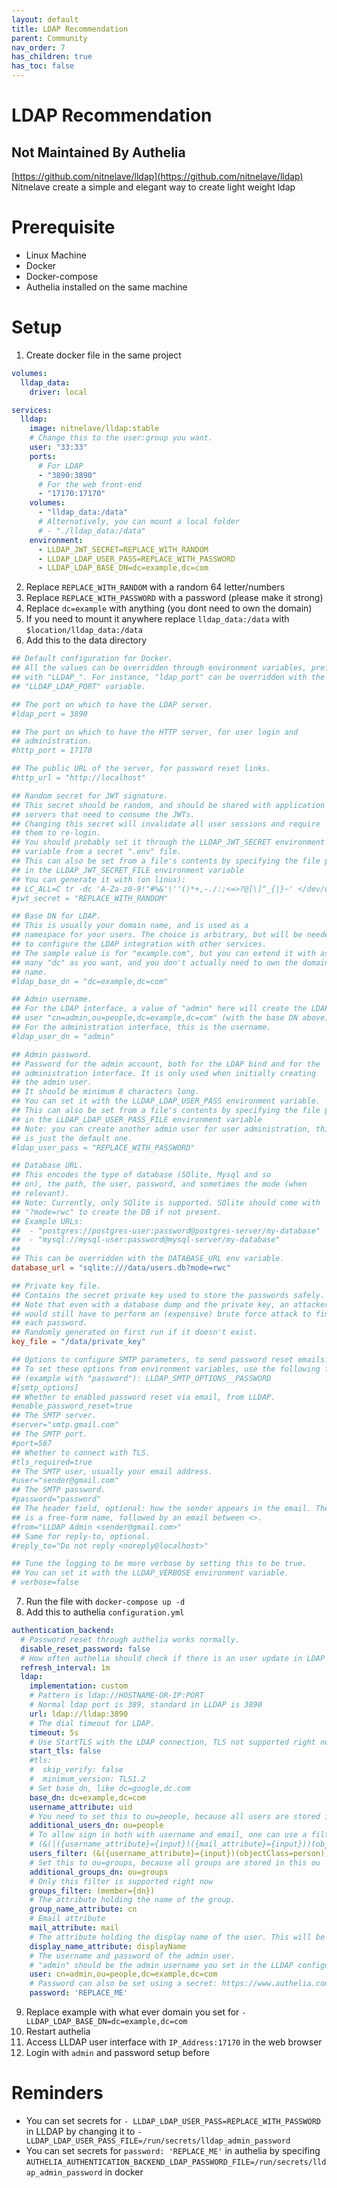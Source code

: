 ```yaml
---
layout: default
title: LDAP Recommendation
parent: Community
nav_order: 7
has_children: true
has_toc: false
---
```

# LDAP Recommendation
## Not Maintained By Authelia
[https://github.com/nitnelave/lldap](https://github.com/nitnelave/lldap)
Nitnelave create a simple and elegant way to create light weight ldap

# Prerequisite
* Linux Machine
* Docker
* Docker-compose
* Authelia installed on the same machine

# Setup
1. Create docker file in the same project
```yaml
volumes:
  lldap_data:
    driver: local

services:
  lldap:
    image: nitnelave/lldap:stable
    # Change this to the user:group you want.
    user: "33:33"
    ports:
      # For LDAP
      - "3890:3890"
      # For the web front-end
      - "17170:17170"
    volumes:
      - "lldap_data:/data"
      # Alternatively, you can mount a local folder
      # - "./lldap_data:/data"
    environment:
      - LLDAP_JWT_SECRET=REPLACE_WITH_RANDOM
      - LLDAP_LDAP_USER_PASS=REPLACE_WITH_PASSWORD
      - LLDAP_LDAP_BASE_DN=dc=example,dc=com
```
2. Replace `REPLACE_WITH_RANDOM` with a random 64 letter/numbers
3. Replace `REPLACE_WITH_PASSWORD` with a password (please make it strong)
4. Replace `dc=example` with anything (you dont need to own the domain)
5. If you need to mount it anywhere replace `lldap_data:/data` with `$location/lldap_data:/data`
6. Add this to the data directory

```toml
## Default configuration for Docker.
## All the values can be overridden through environment variables, prefixed
## with "LLDAP_". For instance, "ldap_port" can be overridden with the
## "LLDAP_LDAP_PORT" variable.

## The port on which to have the LDAP server.
#ldap_port = 3890

## The port on which to have the HTTP server, for user login and
## administration.
#http_port = 17170

## The public URL of the server, for password reset links.
#http_url = "http://localhost"

## Random secret for JWT signature.
## This secret should be random, and should be shared with application
## servers that need to consume the JWTs.
## Changing this secret will invalidate all user sessions and require
## them to re-login.
## You should probably set it through the LLDAP_JWT_SECRET environment
## variable from a secret ".env" file.
## This can also be set from a file's contents by specifying the file path
## in the LLDAP_JWT_SECRET_FILE environment variable
## You can generate it with (on linux):
## LC_ALL=C tr -dc 'A-Za-z0-9!"#%&'\''()*+,-./:;<=>?@[\]^_{|}~' </dev/urandom | head -c 32; echo ''
#jwt_secret = "REPLACE_WITH_RANDOM"

## Base DN for LDAP.
## This is usually your domain name, and is used as a
## namespace for your users. The choice is arbitrary, but will be needed
## to configure the LDAP integration with other services.
## The sample value is for "example.com", but you can extend it with as
## many "dc" as you want, and you don't actually need to own the domain
## name.
#ldap_base_dn = "dc=example,dc=com"

## Admin username.
## For the LDAP interface, a value of "admin" here will create the LDAP
## user "cn=admin,ou=people,dc=example,dc=com" (with the base DN above).
## For the administration interface, this is the username.
#ldap_user_dn = "admin"

## Admin password.
## Password for the admin account, both for the LDAP bind and for the
## administration interface. It is only used when initially creating
## the admin user.
## It should be minimum 8 characters long.
## You can set it with the LLDAP_LDAP_USER_PASS environment variable.
## This can also be set from a file's contents by specifying the file path
## in the LLDAP_LDAP_USER_PASS_FILE environment variable
## Note: you can create another admin user for user administration, this
## is just the default one.
#ldap_user_pass = "REPLACE_WITH_PASSWORD"

## Database URL.
## This encodes the type of database (SQlite, Mysql and so
## on), the path, the user, password, and sometimes the mode (when
## relevant).
## Note: Currently, only SQlite is supported. SQlite should come with
## "?mode=rwc" to create the DB if not present.
## Example URLs:
##  - "postgres://postgres-user:password@postgres-server/my-database"
##  - "mysql://mysql-user:password@mysql-server/my-database"
##
## This can be overridden with the DATABASE_URL env variable.
database_url = "sqlite:///data/users.db?mode=rwc"

## Private key file.
## Contains the secret private key used to store the passwords safely.
## Note that even with a database dump and the private key, an attacker
## would still have to perform an (expensive) brute force attack to find
## each password.
## Randomly generated on first run if it doesn't exist.
key_file = "/data/private_key"

## Options to configure SMTP parameters, to send password reset emails.
## To set these options from environment variables, use the following format
## (example with "password"): LLDAP_SMTP_OPTIONS__PASSWORD
#[smtp_options]
## Whether to enabled password reset via email, from LLDAP.
#enable_password_reset=true
## The SMTP server.
#server="smtp.gmail.com"
## The SMTP port.
#port=587
## Whether to connect with TLS.
#tls_required=true
## The SMTP user, usually your email address.
#user="sender@gmail.com"
## The SMTP password.
#password="password"
## The header field, optional: how the sender appears in the email. The first
## is a free-form name, followed by an email between <>.
#from="LLDAP Admin <sender@gmail.com>"
## Same for reply-to, optional.
#reply_to="Do not reply <noreply@localhost>"

## Tune the logging to be more verbose by setting this to be true.
## You can set it with the LLDAP_VERBOSE environment variable.
# verbose=false
```

7. Run the file with `docker-compose up -d`
8. Add this to authelia `configuration.yml`

```yml
authentication_backend:
  # Password reset through authelia works normally.
  disable_reset_password: false
  # How often authelia should check if there is an user update in LDAP
  refresh_interval: 1m
  ldap:
    implementation: custom
    # Pattern is ldap://HOSTNAME-OR-IP:PORT
    # Normal ldap port is 389, standard in LLDAP is 3890
    url: ldap://lldap:3890
    # The dial timeout for LDAP.
    timeout: 5s
    # Use StartTLS with the LDAP connection, TLS not supported right now
    start_tls: false
    #tls:
    #  skip_verify: false
    #  minimum_version: TLS1.2
    # Set base dn, like dc=google,dc.com
    base_dn: dc=example,dc=com
    username_attribute: uid
    # You need to set this to ou=people, because all users are stored in this ou!
    additional_users_dn: ou=people
    # To allow sign in both with username and email, one can use a filter like
    # (&(|({username_attribute}={input})({mail_attribute}={input}))(objectClass=person))
    users_filter: (&({username_attribute}={input})(objectClass=person))
    # Set this to ou=groups, because all groups are stored in this ou
    additional_groups_dn: ou=groups
    # Only this filter is supported right now
    groups_filter: (member={dn})
    # The attribute holding the name of the group.
    group_name_attribute: cn
    # Email attribute
    mail_attribute: mail
    # The attribute holding the display name of the user. This will be used to greet an authenticated user.
    display_name_attribute: displayName
    # The username and password of the admin user.
    # "admin" should be the admin username you set in the LLDAP configuration
    user: cn=admin,ou=people,dc=example,dc=com
    # Password can also be set using a secret: https://www.authelia.com/docs/configuration/secrets.html
    password: 'REPLACE_ME'
```

9. Replace example with what ever domain you set for `- LLDAP_LDAP_BASE_DN=dc=example,dc=com`
10. Restart authelia
11. Access LLDAP user interface with `IP_Address:17170` in the web browser
12. Login with `admin` and password setup before

# Reminders
* You can set secrets for `- LLDAP_LDAP_USER_PASS=REPLACE_WITH_PASSWORD` in LLDAP by changing it to `- LLDAP_LDAP_USER_PASS_FILE=/run/secrets/lldap_admin_password`
* You can set secrets for `password: 'REPLACE_ME'` in authelia by specifing `AUTHELIA_AUTHENTICATION_BACKEND_LDAP_PASSWORD_FILE=/run/secrets/lldap_admin_password` in docker
